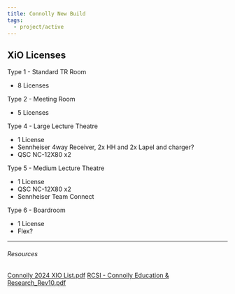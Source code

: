 ```yaml
---
title: Connolly New Build
tags:
  - project/active
---
```


## XiO Licenses

Type 1 - Standard TR Room
- 8 Licenses

Type 2 - Meeting Room
- 5 Licenses

Type 4 - Large Lecture Theatre
- 1 License
- Sennheiser 4way Receiver, 2x HH and 2x Lapel and charger?
- QSC NC-12X80 x2

Type 5 - Medium Lecture Theatre
- 1 License
- QSC NC-12X80 x2
- Sennheiser Team Connect

Type 6 - Boardroom
- 1 License
- Flex?



---
###### Resources
[Connolly 2024 XIO List.pdf](https://rcsicampus.sharepoint.com/:b:/r/sites/MediaSevicesStaff/Shared%20Documents/General/AV%20Room%20Installation%20(PO%27s%20-%20Quotes%20-%20RAMS)/Connolly%20Academic%20Centre/Connolly%20Hospital%20New%20Build%202024/Connolly%202024%20XIO%20List.pdf?csf=1&web=1&e=KfZZaD)
[RCSI - Connolly Education & Research_Rev10.pdf](https://rcsicampus.sharepoint.com/:b:/r/sites/MediaSevicesStaff/Shared%20Documents/General/AV%20Room%20Installation%20(PO%27s%20-%20Quotes%20-%20RAMS)/Connolly%20Academic%20Centre/Connolly%20Hospital%20New%20Build%202024/Connolly%20AV%20Equipment%20and%20PO%20-%20ISS%20Aug%202024/RCSI%20-%20Connolly%20Education%20%26%20Research_Rev10.pdf?csf=1&web=1&e=E6pjVb)